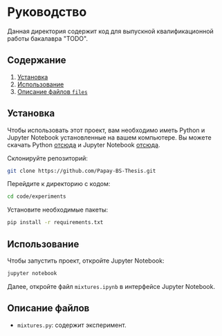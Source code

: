 # Руководство

Данная директория содержит код для выпускной квалификационной работы бакалавра "TODO".

## Содержание
1. [Установка](#installation)
2. [Использование](#usage)
3. [Описание файлов `files`](#files-description)

## Установка <a name="installation"></a>
Чтобы использовать этот проект, вам необходимо иметь Python и Jupyter Notebook установленные на вашем компьютере. Вы можете скачать Python [отсюда](https://www.python.org/downloads/) и Jupyter Notebook [отсюда](https://jupyter.org/install).

Склонируйте репозиторий:
```bash
git clone https://github.com/Papay-BS-Thesis.git
```

Перейдите к директорию с кодом:
```bash
cd code/experiments
```

Установите необходимые пакеты:
```bash
pip install -r requirements.txt
```

## Использование <a name="usage"></a>
Чтобы запустить проект, откройте Jupyter Notebook:
```bash
jupyter notebook
```
Далее, откройте файл `mixtures.ipynb` в интерфейсе Jupyter Notebook.

## Описание файлов

- `mixtures.py`: содержит эксперимент.
